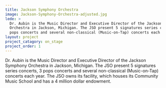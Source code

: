 ```yaml
---
title: Jackson Symphony Orchestra 
image: Jackson-Symphony-Orchestra-adjusted.jpg
lede: >
  Dr. Aubin is the Music Director and Executive Director of the Jackson Symphony
  Orchestra in Jackson, Michigan. The JSO present 5 signatures series concerts, 3
  pops concerts and several non-classical (Music-on-Tap) concerts each year.
layout: project
project_catagory: on_stage
project_order: 1
---
```

Dr. Aubin is the Music Director and Executive Director of the Jackson Symphony Orchestra in Jackson, Michigan. The JSO present 5 signatures series concerts, 3 pops concerts and several non-classical (Music-on-Tap) concerts each year. The JSO owns its facility, which houses its Community Music School and has a 4 million dollar endowment.
